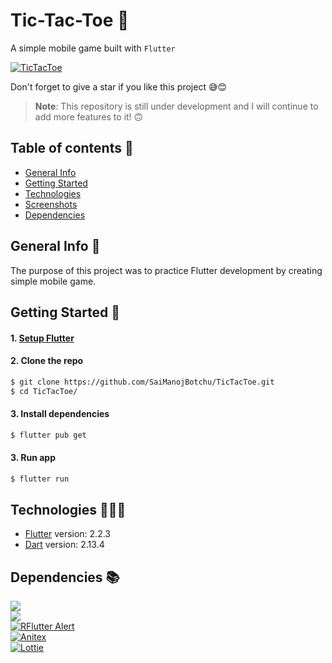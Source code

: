 # Tic-Tac-Toe 🎃

A simple mobile game built with `Flutter`

[![TicTacToe](https://img.shields.io/badge/TicTacToe-🎮-1EAEDB.svg)](https://github.com/SaiManojBotchu/TicTacToe)

Don't forget to give a star if you like this project 😅😊

> **Note**: This repository is still under development and I will continue to add more features to it! 🙃

## Table of contents 📜

- [General Info](#general-info-)
- [Getting Started](#getting-started-)
- [Technologies](#technologies-)
- [Screenshots](#screenshots-)
- [Dependencies](#dependencies-)


## General Info 📝

The purpose of this project was to practice Flutter development by creating simple mobile game.

## Getting Started 🚀

#### 1. [Setup Flutter](https://flutter.io/setup/)

#### 2. Clone the repo

```sh
$ git clone https://github.com/SaiManojBotchu/TicTacToe.git
$ cd TicTacToe/
```

#### 3. Install dependencies
```sh
$ flutter pub get
```

#### 3. Run app
```sh
$ flutter run
```

## Technologies 👨🏻‍💻

- [Flutter](https://flutter.dev/) version: 2.2.3
- [Dart](https://dart.dev/) version: 2.13.4

## Dependencies 📚

[![](https://img.shields.io/badge/Assets%20Audio%20Player-lint-4BC0F5.svg)](https://pub.dev/packages/assets_audio_player)  
[![](https://img.shields.io/badge/Delayed%20Display-lint-4BC0F5.svg)](https://pub.dev/packages/delayed_display)  
[![RFlutter Alert](https://img.shields.io/badge/RFlutter%20Alert-lint-4BC0F5.svg)](https://pub.dev/packages/rflutter_alert)  
[![Anitex](https://img.shields.io/badge/Anitex-lint-4BC0F5.svg)](https://pub.dev/packages/anitex)  
[![Lottie](https://img.shields.io/badge/Lottie-lint-4BC0F5.svg)](https://pub.dev/packages/lottie)  

